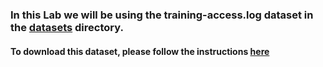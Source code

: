 ### In this Lab we will be using the training-access.log dataset in the [datasets](https://github.com/lucidworks/lucidworks-training-files/tree/master/Fusion%204.0.1/05.2%20LAB--Ingesting%20Data%20II%204.0/datasets) directory. 

#### To download this dataset, please follow the instructions [here](https://github.com/lucidworks/lucidworks-training-files)